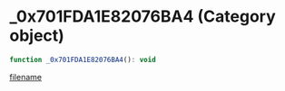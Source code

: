 # _0x701FDA1E82076BA4 (Category object)

```js
function _0x701FDA1E82076BA4(): void
```

[filename](_0x701FDA1E82076BA4_m.md ':include')